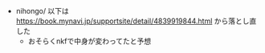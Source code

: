 - nihongo/ 以下は https://book.mynavi.jp/supportsite/detail/4839919844.html から落とし直した
    - おそらくnkfで中身が変わってたと予想
